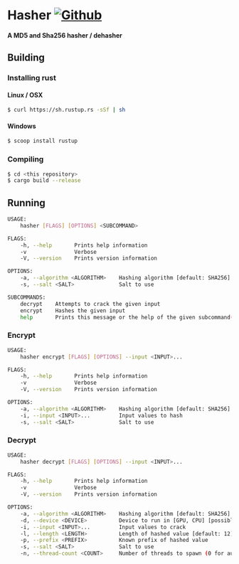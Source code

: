 Hasher [![Github](https://github.com/m-lima/hasher/workflows/build/badge.svg)](https://github.com/m-lima/hasher/actions?workflow=build)
========
#### A MD5 and Sha256 hasher / dehasher

## Building

### Installing rust

#### Linux / OSX
```bash
$ curl https://sh.rustup.rs -sSf | sh
```

#### Windows
```bash
$ scoop install rustup
```

### Compiling
```bash
$ cd <this repository>
$ cargo build --release
```

## Running
```bash
USAGE:
    hasher [FLAGS] [OPTIONS] <SUBCOMMAND>

FLAGS:
    -h, --help       Prints help information
    -v               Verbose
    -V, --version    Prints version information

OPTIONS:
    -a, --algorithm <ALGORITHM>    Hashing algorithm [default: SHA256]  [possible values: MD5, SHA256]
    -s, --salt <SALT>              Salt to use

SUBCOMMANDS:
    decrypt    Attempts to crack the given input
    encrypt    Hashes the given input
    help       Prints this message or the help of the given subcommand(s)
```

### Encrypt
```bash
USAGE:
    hasher encrypt [FLAGS] [OPTIONS] --input <INPUT>...

FLAGS:
    -h, --help       Prints help information
    -v               Verbose
    -V, --version    Prints version information

OPTIONS:
    -a, --algorithm <ALGORITHM>    Hashing algorithm [default: SHA256]  [possible values: MD5, SHA256]
    -i, --input <INPUT>...         Input values to hash
    -s, --salt <SALT>              Salt to use
```

### Decrypt
```bash
USAGE:
    hasher decrypt [FLAGS] [OPTIONS] --input <INPUT>...

FLAGS:
    -h, --help       Prints help information
    -v               Verbose
    -V, --version    Prints version information

OPTIONS:
    -a, --algorithm <ALGORITHM>    Hashing algorithm [default: SHA256]  [possible values: MD5, SHA256]
    -d, --device <DEVICE>          Device to run in [GPU, CPU] [possible values: CPU, GPU]
    -i, --input <INPUT>...         Input values to crack
    -l, --length <LENGTH>          Length of hashed value [default: 12]
    -p, --prefix <PREFIX>          Known prefix of hashed value
    -s, --salt <SALT>              Salt to use
    -n, --thread-count <COUNT>     Number of threads to spawn (0 for auto) [default: 0]
```
